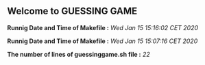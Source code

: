 ## Welcome to GUESSING GAME


**Runnig Date and Time of Makefile :** _Wed Jan 15 15:16:02 CET 2020_

**Runnig Date and Time of Makefile :** _Wed Jan 15 15:07:16 CET 2020_

**The number of lines of guessinggame.sh file :** _22_
